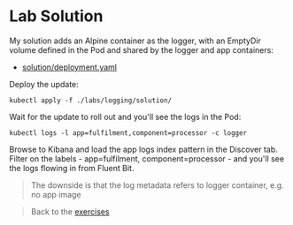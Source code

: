 # Lab Solution

My solution adds an Alpine container as the logger, with an EmptyDir volume defined in the Pod and shared by the logger and app containers:

- [solution/deployment.yaml](./solution/deployment.yaml)

Deploy the update:

```
kubectl apply -f ./labs/logging/solution/
```

Wait for the update to roll out and you'll see the logs in the Pod:

```
kubectl logs -l app=fulfilment,component=processor -c logger
```

Browse to Kibana and load the app logs index pattern in the Discover tab. Filter on the labels - app=fulfilment, component=processor - and you'll see the logs flowing in from Fluent Bit.

> The downside is that the log metadata refers to logger container, e.g. no app image

> Back to the [exercises](README.md)